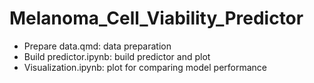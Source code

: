 # Melanoma_Cell_Viability_Predictor

- Prepare data.qmd: data preparation
- Build predictor.ipynb: build predictor and plot
- Visualization.ipynb: plot for comparing model performance
